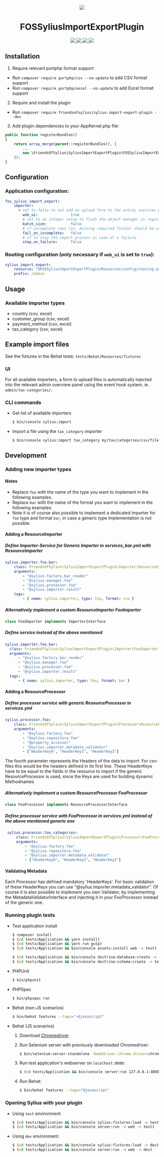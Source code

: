 <p align="center">
    <a href="http://sylius.org" target="_blank">
        <img src="http://demo.sylius.org/assets/shop/img/logo.png" />
    </a>
</p>
<h1 align="center">FOSSyliusImportExportPlugin</h1>
<p align="center">
    <a href="https://packagist.org/packages/friendsofsylius/sylius-import-export-plugin" title="License">
        <img src="https://img.shields.io/packagist/l/friendsofsylius/sylius-import-export-plugin.svg" />
    </a>
    <a href="https://packagist.org/packages/friendsofsylius/sylius-import-export-plugin" title="Version">
        <img src="https://img.shields.io/packagist/v/friendsofsylius/sylius-import-export-plugin.svg" />
    </a>
    <a href="http://travis-ci.org/FriendsOfSylius/SyliusImportExportPlugin" title="Build status">
        <img src="https://img.shields.io/travis/FriendsOfSylius/SyliusImportExportPlugin/master.svg" />
    </a>
    <a href="https://scrutinizer-ci.com/g/FriendsOfSylius/SyliusImportExportPlugin/" title="Scrutinizer">
        <img src="https://img.shields.io/scrutinizer/g/FriendsOfSylius/SyliusImportExportPlugin.svg" />
    </a>
</p>

## Installation

1. Require relevant portphp format support

  - Run `composer require portphp/csv --no-update` to add CSV format support
  - Run `composer require portphp/excel --no-update` to add Excel format support

2. Require and install the plugin

  - Run `composer require friendsofsylius/sylius-import-export-plugin --dev`

3. Add plugin dependencies to your AppKernel.php file:

````php
public function registerBundles()
{
    return array_merge(parent::registerBundles(), [
        ...
        new \FriendsOfSylius\SyliusImportExportPlugin\FOSSyliusImportExportPlugin(),
    ]);
}
````

## Configuration

### Application configuration:

```yaml
fos_sylius_import_export:
    importer:
      # set to false to not add an upload form to the entity overview pages
        web_ui:               true
        # set to an integer value to flush the object manager in regular intervals
        batch_size:           false
        # if incomplete rows (ie. missing required fields) should be considered failures
        fail_on_incomplete:   false
        # if to stop the import process in case of a failure
        stop_on_failure:      false
```

### Routing configuration (only necessary if `web_ui` is set to `true`):

```yaml
sylius_import_export:
    resource: "@FOSSyliusImportExportPlugin/Resources/config/routing.yml"
    prefix: /admin
```

## Usage

### Available importer types

* country (csv, excel)
* customer_group (csv, excel)
* payment_method (csv, excel)
* tax_category (csv, excel)

## Example import files

See the fixtures in the Behat tests: `tests/Behat/Resources/fixtures`

### UI

For all available importers, a form to upload files is automatically injected into the relevant
admin overview panel using the event hook system, ie. `admin/tax-categories/`.

### CLI commands

  - Get list of available importers

    ```bash
    $ bin/console sylius:import
    ```

  - Import a file using the `tax_category` importer

    ```bash
    $ bin/console sylius:import tax_category my/tax/categories/csv/file.csv --format=csv
    ```

## Development

### Adding new importer types

  #### Notes
  
  - Replace `foo` with the name of the type you want to implement in the following examples.
  - Replace `bar` with the name of the format you want to implement in the following examples.
  - Note it is of course also possible to implement a dedicated importer for `foo` type and format `bar`,
    in case a generic type implementation is not possible.

#### Adding a ResourceImporter

##### Define Importer-Service for Generic Importer in services_bar.yml with ResourceImporter
 
```yaml
sylius.importer.foo.bar:
    class: FriendsOfSylius\SyliusImportExportPlugin\Importer\ResourceImporter
    arguments:
        - "@sylius.factory.bar_reader"
        - "@sylius.manager.foo"
        - "@sylius.processor.foo"
        - "@sylius.importer.result"
    tags:
        - { name: sylius.importer, type: foo, format: csv }
```
  
##### Alternatively implement a custom ResourceImporter _FooImporter_

```php
class FooImporter implements ImporterInterface
```

##### Define service instead of the above mentioned

```yaml
sylius.importer.foo.bar:
  class: FriendsOfSylius\SyliusImportExportPlugin\Importer\FooImporter
  arguments:
      - "@sylius.factory.bar_reader"
      - "@sylius.manager.foo"
      - "@sylius.processor.foo"
      - "@sylius.importer.result"
  tags:
      - { name: sylius.importer, type: foo, format: bar }
```

#### Adding a ResourceProcessor

##### Define processor service with generic ResourceProcessor in services.yml

```yaml
sylius.processor.foo:
    class: FriendsOfSylius\SyliusImportExportPlugin\Processor\ResourceProcessor
    arguments:
        - "@sylius.factory.foo"
        - "@sylius.repository.foo"
        - "@property_accessor"
        - "@sylius.importer.metadata_validator"
        - ["HeaderKey0", "HeaderKey1", "HeaderKey2"]
```

The fourth parameter represents the Headers of the data to import. For csv-files this would be the headers defined in 
its first line. These HeaderKeys have to be equal to the fields in the resource to import if the generic
ResourceProcessor is used, since the Keys are used for building dynamic Methodnames
    

##### Alternatively implement a custom ResourceProcessor _FooProcessor_
 
```php
class FooProcessor implements ResourceProcessorInterface
```
##### Define processor service with _FooProcessor_ in services.yml instead of the above mentioned generic one
 
```yaml
 sylius.processor.tax_categories:
     class: FriendsOfSylius\SyliusImportExportPlugin\Processor\FooProcessor
     arguments:
         - "@sylius.factory.foo"
         - "@sylius.repository.foo"
         - "@sylius.importer.metadata_validator"
         - ["HeaderKey0", "HeaderKey1", "HeaderKey2"]
```

#### Validating Metadata
Each Processor has defined mandatory 'HeaderKeys'. For basic validation of these HeaderKeys you can use 
"@sylius.importer.metadata_validator". Of course it is also possible to implement you own Validator, by implementing the 
MetadataValidatorInterface and injecting it in your FooProcessor instead of the generic one.

### Running plugin tests

  - Test application install

    ```bash
    $ composer install
    $ (cd tests/Application && yarn install)
    $ (cd tests/Application && yarn run gulp)
    $ (cd tests/Application && bin/console assets:install web -e test)
    
    $ (cd tests/Application && bin/console doctrine:database:create -e test)
    $ (cd tests/Application && bin/console doctrine:schema:create -e test)

  - PHPUnit

    ```bash
    $ bin/phpunit
    ```

  - PHPSpec

    ```bash
    $ bin/phpspec run
    ```

  - Behat (non-JS scenarios)

    ```bash
    $ bin/behat features --tags="~@javascript"
    ```

  - Behat (JS scenarios)
 
    1. Download [Chromedriver](https://sites.google.com/a/chromium.org/chromedriver/)
    
    2. Run Selenium server with previously downloaded Chromedriver:
    
        ```bash
        $ bin/selenium-server-standalone -Dwebdriver.chrome.driver=chromedriver
        ```
    3. Run test application's webserver on `localhost:8080`:
    
        ```bash
        $ (cd tests/Application && bin/console server:run 127.0.0.1:8080 -d web -e test)
        ```
    
    4. Run Behat:
    
        ```bash
        $ bin/behat features --tags="@javascript"
        ```

### Opening Sylius with your plugin

- Using `test` environment:

    ```bash
    $ (cd tests/Application && bin/console sylius:fixtures:load -e test)
    $ (cd tests/Application && bin/console server:run -d web -e test)
    ```
    
- Using `dev` environment:

    ```bash
    $ (cd tests/Application && bin/console sylius:fixtures:load -e dev)
    $ (cd tests/Application && bin/console server:run -d web -e dev)
    ```
